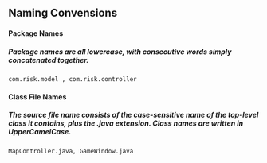 ## Naming Convensions

#### Package Names
##### Package names are all lowercase, with consecutive words simply concatenated together.
```
com.risk.model , com.risk.controller
```
#### Class File Names
##### The source file name consists of the case-sensitive name of the top-level class it contains, plus the .java extension. Class names are written in UpperCamelCase.
```
MapController.java, GameWindow.java
```
